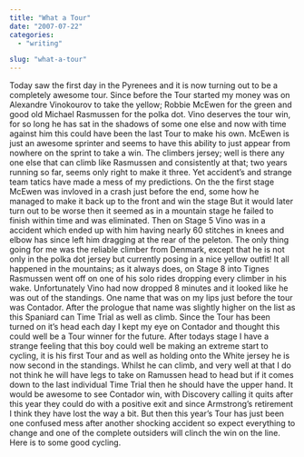 ```yaml
---
title: "What a Tour"
date: "2007-07-22"
categories: 
  - "writing"

slug: "what-a-tour"
---
```


Today saw the first day in the Pyrenees and it is now turning out to be a completely awesome tour. Since before the Tour started my money was on Alexandre Vinokourov to take the yellow; Robbie McEwen for the green and good old Michael Rasmussen for the polka dot. Vino deserves the tour win, for so long he has sat in the shadows of some one else and now with time against him this could have been the last Tour to make his own. McEwen is just an awesome sprinter and seems to have this ability to just appear from nowhere on the sprint to take a win. The climbers jersey; well is there any one else that can climb like Rasmussen and consistently at that; two years running so far, seems only right to make it three. Yet accident’s and strange team tatics have made a mess of my predictions. On the the first stage McEwen was invloved in a crash just before the end, some how he managed to make it back up to the front and win the stage But it would later turn out to be worse then it seemed as in a mountain stage he failed to finish within time and was eliminated. Then on Stage 5 Vino was in a accident which ended up with him having nearly 60 stitches in knees and elbow has since left him dragging at the rear of the peleton. The only thing going for me was the reliable climber from Denmark, except that he is not only in the polka dot jersey but currently posing in a nice yellow outfit! It all happened in the mountains; as it always does, on Stage 8 into Tignes Rasmussen went off on one of his solo rides dropping every climber in his wake. Unfortunately Vino had now dropped 8 minutes and it looked like he was out of the standings. One name that was on my lips just before the tour was Contador. After the prologue that name was slightly higher on the list as this Spaniard can Time Trial as well as climb. Since the Tour has been turned on it’s head each day I kept my eye on Contador and thought this could well be a Tour winner for the future. After todays stage I have a strange feeling that this boy could well be making an extreme start to cycling, it is his first Tour and as well as holding onto the White jersey he is now second in the standings. Whilst he can climb, and very well at that I do not think he will have legs to take on Ramussen head to head but if it comes down to the last individual Time Trial then he should have the upper hand. It would be awesome to see Contador win, with Discovery calling it quits after this year they could do with a positive exit and since Armstrong’s retirement I think they have lost the way a bit. But then this year’s Tour has just been one confused mess after another shocking accident so expect everything to change and one of the complete outsiders will clinch the win on the line. Here is to some good cycling.
